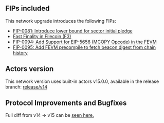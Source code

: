 ## FIPs included

This network upgrade introduces the following FIPs:

- [FIP-0081: Introduce lower bound for sector initial pledge](https://github.com/filecoin-project/FIPs/blob/master/FIPS/fip-0081.md)
- [Fast Finality in Filecoin (F3)](https://github.com/filecoin-project/FIPs/blob/master/FIPS/fip-0086.md)
- [FIP-0094: Add Support for EIP-5656 (MCOPY Opcode) in the FEVM](https://github.com/filecoin-project/FIPs/blob/master/FIPS/fip-0094.md)
- [FIP-0095: Add FEVM precompile to fetch beacon digest from chain history](https://github.com/filecoin-project/FIPs/blob/master/FIPS/fip-0095.md)


## Actors version

This network version uses built-in actors v15.0.0, available in the release branch: [release/v14](https://github.com/filecoin-project/builtin-actors/tree/release/v15)

## Protocol Improvements and Bugfixes


Full diff from v14 → v15 can be [seen here.](https://github.com/filecoin-project/builtin-actors/compare/release/v14...release/v15)